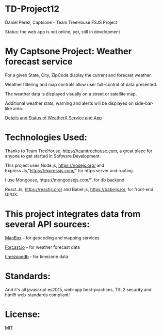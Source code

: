 # TD-Project12
Daniel Perez, Captsone - Team TreeHouse FSJS Project

Status: the web app is not online, yet, still in development

# My Captsone Project:  Weather forecast service  

For a given State, City, ZipCode display the current and forecast weather.

Weather filtering and map controls allow user full-control of data presented.

The weather data is displayed visually on a street or satellite map.

Additional weather stats, warning and alerts will be displayed on side-bar-like area.

[Details and Status of WeatherX Service and App](https://github.com/pereznetworks/TD-Project12/blob/master/WeatherX/README.md)

# Technologies Used:

Thanks to Team TreeHouse, https://teamtreehouse.com, a great place for anyone to get started in Software Development.

This project uses Node.js, https://nodejs.org/ and Express.Js,"https://expressjs.com/" for https server and routing.

I use Mongoose, https://mongoosejs.com/", for db backend.

React.Js, https://reactjs.org/ and Babel.js, https://babeljs.io/, for front-end UI/UX.

# This project integrates data from several API sources:  

[MapBox](https://www.mapbox.com/) - for geocoding and mapping services

[Forcast.io](https://darksky.net/dev/docs) - for weather forecast data

[timezonedb](https://timezonedb.com/api) - for timezone data

# Standards:

And it's all javascript es2015, web-app best-practices, TSL2 security and html5 web-standards compliant!

# License:

[MIT](https://github.com/pereznetworks/TD-Project12/blob/master/LICENSE)
